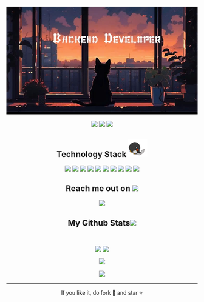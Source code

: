 <!-- ## Hi there 👋

<!--
**ThienNDDI/ThienNDDI** is a ✨ _special_ ✨ repository because its `README.md` (this file) appears on your GitHub profile.

Here are some ideas to get you started:

- 🔭 I’m currently working on ...
- 🌱 I’m currently learning ...
- 👯 I’m looking to collaborate on ...
- 🤔 I’m looking for help with ...
- 💬 Ask me about ...
- 📫 How to reach me: ...
- 😄 Pronouns: ...
- ⚡ Fun fact: ...
-->

<!--  https://thiennd.github.io/portfolio/  -->
<p align="center">

</p align="center">
<img src="https://github.com/ThienNDDI/ThienNDDI/blob/main/images/imgpsh_fullsize_anim.jpeg" />

<p align="center">

 <img src="https://badges.pufler.dev/visits/ThienNDDI/ThienNDDI"/>
 <!-- <img src="https://badges.pufler.dev/years/ThienNDDI"/> -->
 <img src="https://badges.pufler.dev/repos/ThienNDDI"/>
 <img src="https://badges.pufler.dev/commits/monthly/ThienNDDI" />

</p>

<!-- <p align="center">
  I'm a 3rd year student pursuing Master's in Computer Applications 🎓 from Guru Gobind Singh Indraprastha University 🏛. I'm a passionate learner who's always willing to learn and work across technologies and domains 💡. I love to explore new technologies and leverage them to solve real-life problems ✨. Apart from that I also love to guide and mentor newbies👨🏻‍💻. I'm deep into Web 🕸️ Development.
</p>   -->

<h2 align="center">Technology Stack <img src="https://github.com/ThienNDDI/ThienNDDI/blob/main/images/laptop.gif" width="50"></h2>

<p align="center">
 <img src="https://img.shields.io/badge/-Golang-black?style=flat-square&logo=go"/>
<img src="https://img.shields.io/badge/-java-black?style=flat-square&logo=java"/>
<!-- <img src="https://img.shields.io/badge/-HTML5-E34F26?style=flat-square&logo=html5&logoColor=white"/>
<img src="https://img.shields.io/badge/-CSS3-1572B6?style=flat-square&logo=css3"/> -->
<img src="https://img.shields.io/badge/-nestjs-black?style=flat-square&logo=nestjs"/>
<img src="https://img.shields.io/badge/docker-black?style=flat-square&logo=docker"/>
<!-- <img src="https://img.shields.io/badge/-JavaScript-black?style=flat-square&logo=javascript"/> -->
<img src="https://img.shields.io/badge/-Nodejs-black?style=flat-square&logo=Node.js"/>
<img src="https://img.shields.io/badge/-AWS-black?style=flat-square&logo=amazon-aws"/>
<img src="https://img.shields.io/badge/-DynamoDB-black?style=flat-square&logo=Amazon%20DynamoDB"/>
<img src="https://img.shields.io/badge/-MySQL-black?style=flat-square&logo=mysql"/>
<img src="https://img.shields.io/badge/-Git-black?style=flat-square&logo=git"/>
<img src="https://img.shields.io/badge/-GitHub-black?style=flat-square&logo=github"/>
</p>

<h2 align="center">Reach me out on <img src="https://media0.giphy.com/media/jqNPzdTTxQfOgOqpO4/source.gif" width="50"></h2>

<p align="center">
<!-- <img src="https://img.shields.io/badge/-ritik-purple?style=flat-square&logo=instagram&logoColor=white&link=https://www.instagram.com/pinkdogg307/"/> -->
<a href="mailto: ndthien.1532000@gmail.com">
 <img src="https://img.shields.io/badge/-ThienNDDI-c14438?style=flat-square&logo=Gmail&logoColor=white&link=mailto:ndthien.1532000@gmail.com"/>
</a>
<!-- <a href="https://www.linkedin.com/in/ritik-rawal-698a18142/">
 <img src="https://img.shields.io/badge/-ThienNDDI-blue?style=flat-square&logo=Linkedin&logoColor=white&link=https://www.linkedin.com/in/ritik-rawal-698a18142/"/>
</a> -->
 <!-- <a href="https://twitter.com/ThienNDDI">
 <img src="https://img.shields.io/badge/-ThienNDDI-blue?style=flat-square&logo=twitter&logoColor=white&link=https://twitter.com/ritikhere307"/>
</a> -->
</p>

<!-- <h2 align="center">
  My Contribution Graph <img src="https://media.giphy.com/media/xUA7aZeLE2e0P7Znz2/giphy.gif" width="50">
</h2>
<p align="center">
  <img src="https://github.com/ThienNDDI/raw/output/github-contribution-grid-snake.svg" alt="snake"></center>
</p> -->

<h2 align="center">
  My Github Stats<img src="https://media.giphy.com/media/VgCDAzcKvsR6OM0uWg/giphy.gif" width="50">
</h2>

<br>

<p align = "center">
  <img  src = "https://github-readme-stats.vercel.app/api?username=ThienNDDI&show_icons=true&theme=catppuccin_mocha&line_height=27">
  <img src = "https://github-readme-stats.vercel.app/api/top-langs/?username=ThienNDDI&hide=html,css,shaderlab,kotlin,hlsl&theme=catppuccin_mocha">
</p>

<p align = "center">
 <img  src="https://github-readme-streak-stats.herokuapp.com/?user=ThienNDDI&show_icons=true&locale=en&layout=compact&theme=catppuccin-mocha&line_height=0" />
</p>

<p align = "center">
 <img src="https://github-readme-activity-graph.vercel.app/graph?username=ThienNDDI&theme=github-compact">
</p>
<hr>
<p align="center">If you like it, do fork 🍴 and star ⭐</p>
